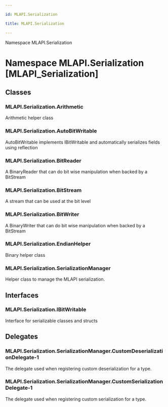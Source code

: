```yaml
---

id: MLAPI.Serialization

title: MLAPI.Serialization

---
```


Namespace MLAPI.Serialization

# Namespace MLAPI.Serialization [MLAPI_Serialization]

<div class="markdown level0 summary" markdown="1">

</div>

<div class="markdown level0 conceptual" markdown="1">

</div>

<div class="markdown level0 remarks" markdown="1">

</div>

## Classes

### MLAPI.Serialization.Arithmetic

<div class="section" markdown="1">

Arithmetic helper class

</div>

### MLAPI.Serialization.AutoBitWritable

<div class="section" markdown="1">

AutoBitWritable implements IBitWritable and automatically serializes
fields using reflection

</div>

### MLAPI.Serialization.BitReader

<div class="section" markdown="1">

A BinaryReader that can do bit wise manipulation when backed by a
BitStream

</div>

### MLAPI.Serialization.BitStream

<div class="section" markdown="1">

A stream that can be used at the bit level

</div>

### MLAPI.Serialization.BitWriter

<div class="section" markdown="1">

A BinaryWriter that can do bit wise manipulation when backed by a
BitStream

</div>

### MLAPI.Serialization.EndianHelper

<div class="section" markdown="1">

Binary helper class

</div>

### MLAPI.Serialization.SerializationManager

<div class="section" markdown="1">

Helper class to manage the MLAPI serialization.

</div>

## Interfaces

### MLAPI.Serialization.IBitWritable

<div class="section" markdown="1">

Interface for serializable classes and structs

</div>

## Delegates

### MLAPI.Serialization.SerializationManager.CustomDeserializationDelegate-1

<div class="section" markdown="1">

The delegate used when registering custom deserialization for a type.

</div>

### MLAPI.Serialization.SerializationManager.CustomSerializationDelegate-1

<div class="section" markdown="1">

The delegate used when registering custom serialization for a type.

</div>
